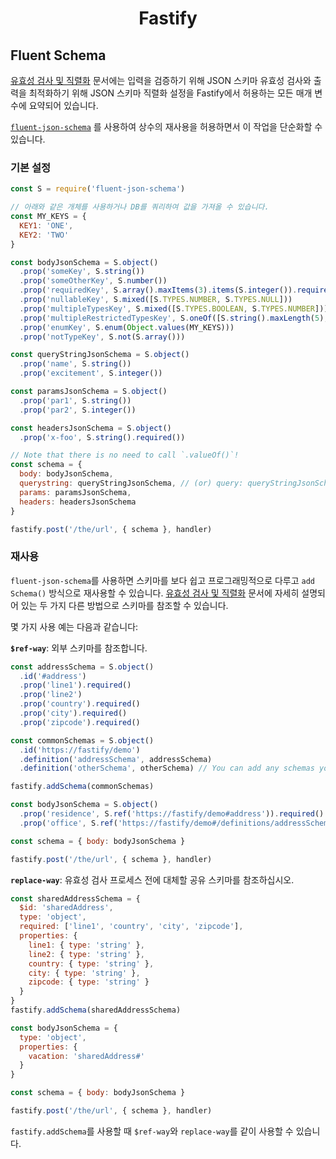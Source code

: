 <h1 align="center">Fastify</h1>

## Fluent Schema

[유효성 검사 및 직렬화](../Reference/Validation-and-Serialization.md) 문서에는
입력을 검증하기 위해 JSON 스키마 유효성 검사와 출력을 최적화하기 위해 JSON 스키마 직렬화 설정을 
Fastify에서 허용하는 모든 매개 변수에 요약되어 있습니다.

[`fluent-json-schema`](https://github.com/fastify/fluent-json-schema) 를
사용하여 상수의 재사용을 허용하면서 이 작업을 단순화할 수 있습니다.

### 기본 설정

```js
const S = require('fluent-json-schema')

// 아래와 같은 개체를 사용하거나 DB를 쿼리하여 값을 가져올 수 있습니다.
const MY_KEYS = {
  KEY1: 'ONE',
  KEY2: 'TWO'
}

const bodyJsonSchema = S.object()
  .prop('someKey', S.string())
  .prop('someOtherKey', S.number())
  .prop('requiredKey', S.array().maxItems(3).items(S.integer()).required())
  .prop('nullableKey', S.mixed([S.TYPES.NUMBER, S.TYPES.NULL]))
  .prop('multipleTypesKey', S.mixed([S.TYPES.BOOLEAN, S.TYPES.NUMBER]))
  .prop('multipleRestrictedTypesKey', S.oneOf([S.string().maxLength(5), S.number().minimum(10)]))
  .prop('enumKey', S.enum(Object.values(MY_KEYS)))
  .prop('notTypeKey', S.not(S.array()))

const queryStringJsonSchema = S.object()
  .prop('name', S.string())
  .prop('excitement', S.integer())

const paramsJsonSchema = S.object()
  .prop('par1', S.string())
  .prop('par2', S.integer())

const headersJsonSchema = S.object()
  .prop('x-foo', S.string().required())

// Note that there is no need to call `.valueOf()`!
const schema = {
  body: bodyJsonSchema,
  querystring: queryStringJsonSchema, // (or) query: queryStringJsonSchema
  params: paramsJsonSchema,
  headers: headersJsonSchema
}

fastify.post('/the/url', { schema }, handler)
```

### 재사용

`fluent-json-schema`를 사용하면 스키마를 보다 쉽고 프로그래밍적으로 다루고 
`add Schema()` 방식으로 재사용할 수 있습니다. [유효성 검사 및 직렬화](../Reference/Validation-and-Serialization.md#adding-a-shared-schema) 
문서에 자세히 설명되어 있는 두 가지 다른 방법으로 스키마를 참조할 수 있습니다.

몇 가지 사용 예는 다음과 같습니다:

**`$ref-way`**: 외부 스키마를 참조합니다.

```js
const addressSchema = S.object()
  .id('#address')
  .prop('line1').required()
  .prop('line2')
  .prop('country').required()
  .prop('city').required()
  .prop('zipcode').required()

const commonSchemas = S.object()
  .id('https://fastify/demo')
  .definition('addressSchema', addressSchema)
  .definition('otherSchema', otherSchema) // You can add any schemas you need

fastify.addSchema(commonSchemas)

const bodyJsonSchema = S.object()
  .prop('residence', S.ref('https://fastify/demo#address')).required()
  .prop('office', S.ref('https://fastify/demo#/definitions/addressSchema')).required()

const schema = { body: bodyJsonSchema }

fastify.post('/the/url', { schema }, handler)
```


**`replace-way`**: 유효성 검사 프로세스 전에 대체할 공유 스키마를 참조하십시오.

```js
const sharedAddressSchema = {
  $id: 'sharedAddress',
  type: 'object',
  required: ['line1', 'country', 'city', 'zipcode'],
  properties: {
    line1: { type: 'string' },
    line2: { type: 'string' },
    country: { type: 'string' },
    city: { type: 'string' },
    zipcode: { type: 'string' }
  }
}
fastify.addSchema(sharedAddressSchema)

const bodyJsonSchema = {
  type: 'object',
  properties: {
    vacation: 'sharedAddress#'
  }
}

const schema = { body: bodyJsonSchema }

fastify.post('/the/url', { schema }, handler)
```

`fastify.addSchema`를 사용할 때 `$ref-way`와 `replace-way`를 같이 사용할 수 있습니다.
